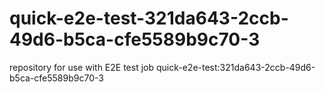 # quick-e2e-test-321da643-2ccb-49d6-b5ca-cfe5589b9c70-3
repository for use with E2E test job quick-e2e-test:321da643-2ccb-49d6-b5ca-cfe5589b9c70-3
